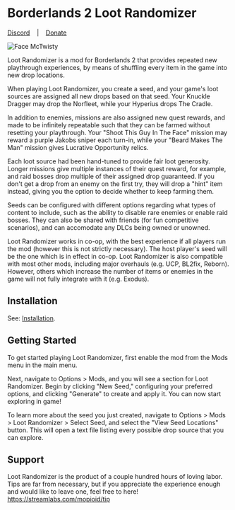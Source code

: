 # Borderlands 2 Loot Randomizer

[Discord](https://discord.gg/C37HvmvBbS)&nbsp;&nbsp;&nbsp;&nbsp;|&nbsp;&nbsp;&nbsp;&nbsp;[Donate](https://streamlabs.com/mopioid/tip)

![Face McTwisty](https://i.imgur.com/OIZ9Ab4.jpeg)

Loot Randomizer is a mod for Borderlands 2 that provides repeated new playthrough experiences, by means of shuffling every item in the game into new drop locations.

When playing Loot Randomizer, you create a seed, and your game's loot sources are assigned all new drops based on that seed. Your Knuckle Dragger may drop the Norfleet, while your Hyperius drops The Cradle.

In addition to enemies, missions are also assigned new quest rewards, and made to be infinitely repeatable such that they can be farmed without resetting your playthrough. Your "Shoot This Guy In The Face" mission may reward a purple Jakobs sniper each turn-in, while your "Beard Makes The Man" mission gives Lucrative Opportunity relics.

Each loot source had been hand-tuned to provide fair loot generosity. Longer missions give multiple instances of their quest reward, for example, and raid bosses drop multiple of their assigned drop guaranteed. If you don't get a drop from an enemy on the first try, they will drop a "hint" item instead, giving you the option to decide whether to keep farming them.

Seeds can be configured with different options regarding what types of content to include, such as the ability to disable rare enemies or enable raid bosses. They can also be shared with friends (for fun competitive scenarios), and can accomodate any DLCs being owned or unowned.

Loot Randomizer works in co-op, with the best experience if all players run the mod (however this is not strictly necessary). The host player's seed will be the one which is in effect in co-op. Loot Randomizer is also compatible with most other mods, including major overhauls (e.g. UCP, BL2fix, Reborn). However, others which increase the number of items or enemies in the game will not fully integrate with it (e.g. Exodus). 

## Installation

See: [Installation](https://github.com/mopioid/Borderlands-Loot-Randomizer/wiki/Installation).

## Getting Started

To get started playing Loot Randomizer, first enable the mod from the Mods menu in the main menu. 

Next, navigate to Options > Mods, and you will see a section for Loot Randomizer. Begin by clicking "New Seed," configuring your preferred options, and clicking "Generate" to create and apply it. You can now start exploring in game!

To learn more about the seed you just created, navigate to Options > Mods > Loot Randomizer > Select Seed, and select the "View Seed Locations" button. This will open a text file listing every possible drop source that you can explore.

## Support

Loot Randomizer is the product of a couple hundred hours of loving labor. Tips are far from necessary, but if you appreciate the experience enough and would like to leave one, feel free to here! https://streamlabs.com/mopioid/tip
